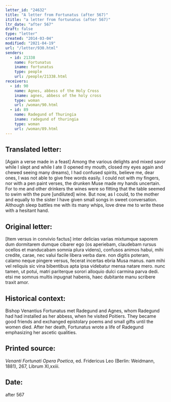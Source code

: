 ```yaml
---
letter_id: "24632"
title: "A letter from Fortunatus (after 567)"
ititle: "a letter from fortunatus (after 567)"
ltr_date: "after 567"
draft: false
type: "letter"
created: "2014-03-04"
modified: "2021-04-19"
url: "/letter/930.html"
senders:
  - id: 21338
    name: Fortunatus
    iname: fortunatus
    type: people
    url: /people/21338.html
receivers:
  - id: 90
    name: Agnes, abbess of the Holy Cross
    iname: agnes, abbess of the holy cross
    type: woman
    url: /woman/90.html
  - id: 89
    name: Radegund of Thuringia
    iname: radegund of thuringia
    type: woman
    url: /woman/89.html
---
```

<h2> Translated letter:</h2>[Again a verse made in a feast]
Among the various delights and mixed savor
while I slept and while I ate
(I opened my mouth, closed my eyes again
and chewed seeing many dreams),
I had confused spirits, believe me, dear ones,
I was not able to give free words easily.
I could not with my fingers, nor with a pen paint verses,
the drunken Muse made my hands uncertain.
For to me and other drinkers the wines were so fitting
that the table seemed to swim with the pure [undiluted] wine.
But now, as I could, to the mother and equally to the sister
I have given small songs in sweet conversation.
Although sleep battles me with its many whips,
love drew me to write these with a hesitant hand.
<h2 class="mt-4"> Original letter:</h2>[Item versus in convivio factus]
inter delicias varias mixtumque saporem
dum dormitarem dumque cibarer ego
(os aperiebam, claudebam rursus ocellos
et manducabam somnia plura videns),
confusos animos habui, mihi credite, carae,
nec valui facile libera verba dare.
non digitis poteram, calamo neque pingere versus,
fecerat incertas ebria Musa manus.
nam mihi vel reliquis sic vina bibentibus apta
ipsa videbatur mensa natare mero.
nunc tamen, ut potui, matri pariterque sorori
alloquio dulci carmina parva dedi.
etsi me somnus multis inpugnat habenis,
haec dubitante manu scribere traxit amor.
<h2 class="mt-4"> Historical context:</h2>Bishop Venantius Fortunatus met Radegund and Agnes, whom Radegund had had installed as her abbess, when he visited Poitiers. They became good friends and exchanged epistolary poems and small gifts until the women died. After her death, Fortunatus wrote a life of Radegund emphasizing her ascetic qualities.
<h2 class="mt-4"> Printed source:</h2><p><em>Venanti Fortunati Opera Poetica</em>, ed. Fridericus Leo (Berlin: Weidmann, 1881), 267, Librum XI,xxiii.</p><h2 class="mt-4"> Date:</h2>after 567